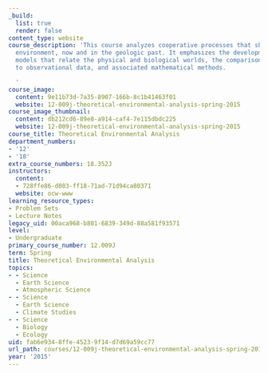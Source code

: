```yaml
---
_build:
  list: true
  render: false
content_type: website
course_description: 'This course analyzes cooperative processes that shape the natural
  environment, now and in the geologic past. It emphasizes the development of theoretical
  models that relate the physical and biological worlds, the comparison of theory
  to observational data, and associated mathematical methods.

  '
course_image:
  content: 9e11b73d-7a35-8907-166b-8c1b41463f01
  website: 12-009j-theoretical-environmental-analysis-spring-2015
course_image_thumbnail:
  content: db212cd6-89e8-a914-caf4-7e115dbdc225
  website: 12-009j-theoretical-environmental-analysis-spring-2015
course_title: Theoretical Environmental Analysis
department_numbers:
- '12'
- '18'
extra_course_numbers: 18.352J
instructors:
  content:
  - 728ffe86-d083-ff18-71ad-71d94ca80371
  website: ocw-www
learning_resource_types:
- Problem Sets
- Lecture Notes
legacy_uid: 00aca968-b801-6839-349d-88a581f93571
level:
- Undergraduate
primary_course_number: 12.009J
term: Spring
title: Theoretical Environmental Analysis
topics:
- - Science
  - Earth Science
  - Atmospheric Science
- - Science
  - Earth Science
  - Climate Studies
- - Science
  - Biology
  - Ecology
uid: fab6e934-8ffe-4523-9f14-d7d69a59cc77
url_path: courses/12-009j-theoretical-environmental-analysis-spring-2015
year: '2015'
---
```

